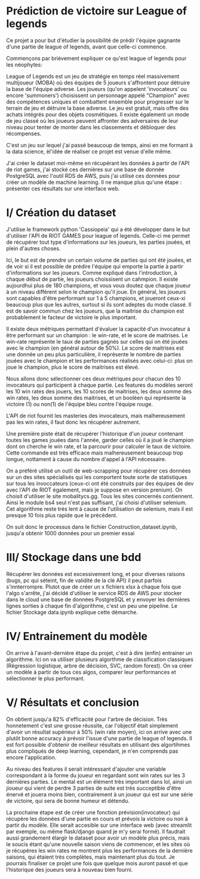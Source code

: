# Prédiction de victoire sur League of legends

Ce projet a pour but d'étudier la possibilité de prédir l'équipe gagnante d'une partie de league of legends, avant que celle-ci commence.

Commençons par brièvement expliquer ce qu'est league of legends pour les néophytes:

League of Legends est un jeu de stratégie en temps réel massivement multijoueur (MOBA) où des équipes de 5 joueurs s'affrontent pour détruire la base de l'équipe adverse. Les joueurs (qu'on appelent 'invocateurs' ou encore 'summoners') choisissent un personnage appelé "Champion" avec des compétences uniques et combattent ensemble pour progresser sur le terrain de jeu et détruire la base adverse. Le jeu est gratuit, mais offre des achats intégrés pour des objets cosmétiques. Il existe également un mode de jeu classé où les joueurs peuvent affronter des adversaires de leur niveau pour tenter de monter dans les classements et débloquer des récompenses.

C'est un jeu sur lequel j'ai passé beaucoup de temps, ainsi en me formant à la data science, èl'idée de réaliser ce projet est venue d'elle même.

J'ai créer le dataset moi-même en récupérant les données à partir de l'API de riot games, j'ai stocké ces dernières sur une base de donnée PostgreSQL avec l'outil RDS de AWS, puis j'ai utilisé ces données pour créer un modèle de machine learning. Il ne manque plus qu'une étape : présenter ces résultats sur une interface web. 

# I/ Création du dataset

J'utilise le framework python 'Cassiopeia' qui a été développer dans le but d'utiliser l'API de RIOT GAMES pour league of legends. Celle-ci me permet de récupérer tout type d'informations sur les joueurs, les parties jouées, et plein d'autres choses. 

Ici, le but est de prendre un certain volume de parties qui ont été jouées, et de voir si il est possible de prédire l'équipe qui emporte la partie à partir d'informations sur les joueurs. Comme expliqué dans l'introduction, à chaque début de partie, les joueurs choissisent un cahmpion. Il existe aujourdhui plus de 180 champions, et vous vous doutez que chaque joueur à un niveau différent selon le champion qu'il joue. En général, les joueurs sont capables d'être performant sur 1 à 5 champions, et joueront ceux-xi beaucoup plus que les autres, surtout si ils sont adeptes du mode classé. Il est de savoir commun chez les joueurs, que la maitrise du champion est probablement le facteur de victoire le plus important.

Il existe deux métriques permettant d'évaluer la capacité d'un invocateur à être performant sur un champion : le win-rate, et le score de maitrises. Le win-rate représente le taux de parties gagnés sur celles qui on été jouées avec le champion (en général autour de 50%). Le score de maitrises est une donnée un peu plus particulière, il représente le nombre de parties jouées avec le champion et les performances réalisés avec celui-ci: plus on joue le champion, plus le score de maitrises est élevé. 

Nous allons donc sélectionner ces deux métriques pour chacun des 10 invocateurs qui participent à chaque partie. Les features du modèles seront les 10 win rates des jouers, les 10 scores de maitrises, les deux somme des win rates, les deux somme des maitrises, et un booléen qui représente la victoire (1) ou non(1) de l'équipe bleu contre l'équipe rouge.

L'API de riot fournit les masteries des invocateurs, mais malhereusement pas les win rates, il faut donc les récupérer autrement. 

Une première piste était de récupérer l'historique d'un joueur contenant toutes les games jouées dans l'année, garder celles où il a joué le champion dont on cherche le win rate, et la parcourir pour calculer le taux de victoire. Cette commande est très efficace mais malhereusement beaucoup trop longue, nottament à cause du nombre d'appel à l'API nécessaire.

On a préféré utilisé un outil de web-scrapping pour récupérer ces données sur un des sites spécialisés qui les comportent toute sorte de statistiques sur tous les invoccateurs (ceux-ci ont été construits par des équipes de dev avec l'API de RIOT également, mais je suppose en version prenium). On choisit d'utiliser le site mobalitycs.gg. Tous les sites concernés contiennent. Ainsi le module bs4 seul n'est pas suffisant, j'ai choisi d'utiliser selenium. Cet algorithme reste très lent à cause de l'utilisation de selenium, mais il est presque 10 fois plus rapide que le précédent.

On suit donc le processus dans le fichier Construction_dataset.ipynb, jusqu'a obtenir 1000 données pour un premier essai

# III/ Stockage dans une bdd
 
 Récupérer les données est excessivement long, et pour diverses raisons (bugs, pc qui séteint, fin de validité de la clé API) il peut parfois s'innterrompre. Plutot que de créer un x fichiers xlsx à chaque fois que l'algo s'arrête, j'ai décidé d'utiliser le service RDS de AWS pour stocker dans le cloud une base de données PostgreSQL et y envoyer les dernières lignes sorties à chaque fin d'algorithme, c'est un peu une pipeline. Le fichier Stockage data.ipynb explique cette démarche.

# IV/ Entrainement du modèle

 On arrive à l'avant-dernière étape du projet, c'est à dire (enfin) entrainer un algorithme. Ici on va utiliser plusieurs algorthme de classification classiques (Régression logistique, arbre de décision, SVC, random forest). On va créer un modèle à partir de tous ces algos, comparer leur performances et sélectionner le plus performant.

# V/ Résultats et conclusion

On obtient jusqu'a 82% d'efficacité pour l'arbre de décision. Très honnetement c'est une grosse réussite, car l'objectif était simplement d'avoir un résultat supérieur à 50% (win rate moyen), ici on arrive avec une plutôt bonne accuracy à prévoir l'issue d'une partie de league of legends. Il est fort possible d'obtenir de meilleur résultats en utilisant des algortihmes plus compliqués de deep learning, cependant, je n'en comprends pas encore l'application.

Au niveau des features il serait intéressant d'ajouter une variable correspondant à la forme du joueur en regardant sont win rates sur les 3 dernières parties. Le mental est un élément très important dans lol, ainsi un jioueur qui vient de perdre 3 parties de suite est très succeptible d'être énervé et jouera moins bien, contrairement à un joueur qui est sur une série de victoire, qui sera de bonne humeur et détendu.

La prochaine étape est de créer une fonction prévision(invocateur) qui récupère les données d'une partie en cours et prévois la victoire ou non à partir du modèle. Elle serait accesible sur une interface web (avec streamlit par exemple, ou même flask/django quand je m'y serai formé). Il faudrait aussi grandement élargir le dataset pour avoir un modèle plus précis, mais le soucis étant qu'une nouvelle saison viens de commencer, et les sites où je récupères les win rates ne montrent plus les performances de la dernière saisons, qui étaient très complètes, mais maintenant plus du tout. Je pourrais finaliser ce projet une fois que quelque mois auront passé et que l'historique des joueurs sera à nouveau bien fourni.

